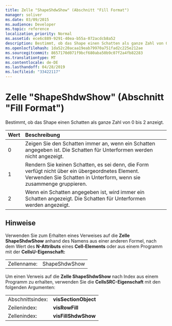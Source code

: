 ```yaml
---
title: Zelle "ShapeShdwShow" (Abschnitt "Fill Format")
manager: soliver
ms.date: 03/09/2015
ms.audience: Developer
ms.topic: reference
localization_priority: Normal
ms.assetid: ece6c889-9291-40ea-b55a-072acdcb8a52
description: Bestimmt, ob das Shape einen Schatten als ganze Zahl von 0 bis 2 anzeigt.
ms.openlocfilehash: 1da52c20acaa19eab79970a751fad2c225e212ae
ms.sourcegitcommit: 8657170d071f9bcf680aba50b9c07f2a4fb82283
ms.translationtype: MT
ms.contentlocale: de-DE
ms.lasthandoff: 04/28/2019
ms.locfileid: "33422117"
---
```

# <a name="shapeshdwshow-cell-fill-format-section"></a>Zelle "ShapeShdwShow" (Abschnitt "Fill Format")

Bestimmt, ob das Shape einen Schatten als ganze Zahl von 0 bis 2 anzeigt.
  
|**Wert**|**Beschreibung**|
|:-----|:-----|
|0  <br/> |Zeigen Sie den Schatten immer an, wenn ein Schatten angegeben ist. Die Schatten für Unterformen werden nicht angezeigt.  <br/> |
|1  <br/> |Rendern Sie keinen Schatten, es sei denn, die Form verfügt nicht über ein übergeordnetes Element. Verwenden Sie Schatten in Unterform, wenn sie zusammenge gruppieren.  <br/> |
|2  <br/> |Wenn ein Schatten angegeben ist, wird immer ein Schatten angezeigt. Die Schatten für Unterformen werden angezeigt.  <br/> |
   
## <a name="remarks"></a>Hinweise

Verwenden Sie zum Erhalten eines Verweises auf die **Zelle ShapeShdwShow** anhand des Namens aus einer anderen Formel, nach dem Wert des **N-Attributs** eines **Cell-Elements** oder aus einem Programm mit der **CellsU-Eigenschaft:** 
  
|||
|:-----|:-----|
| Zellenname:  <br/> | ShapeShdwShow  <br/> |
   
Um einen Verweis auf die **Zelle ShapeShdwShow** nach Index aus einem Programm zu erhalten, verwenden Sie die **CellsSRC-Eigenschaft** mit den folgenden Argumenten: 
  
|||
|:-----|:-----|
| Abschnittsindex:  <br/> |**visSectionObject** <br/> |
| Zeilenindex:  <br/> |**visRowFill** <br/> |
| Zellenindex:  <br/> |**visFillShdwShow** <br/> |
   

